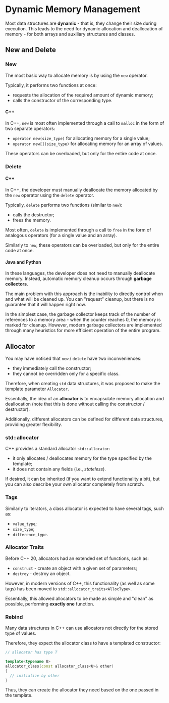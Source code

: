 # Dynamic Memory Management

Most data structures are **dynamic** - that is, they change their size during execution. This leads to the need for dynamic allocation and deallocation of memory - for both arrays and auxiliary structures and classes.

## New and Delete

### New

The most basic way to allocate memory is by using the `new` operator.

Typically, it performs two functions at once:

- requests the allocation of the required amount of dynamic memory;
- calls the constructor of the corresponding type.

#### C++

In C++, `new` is most often implemented through a call to `malloc` in the form of two separate operators:

- `operator new(size_type)` for allocating memory for a single value;
- `operator new[](size_type)` for allocating memory for an array of values.

These operators can be overloaded, but only for the entire code at once.

### Delete

#### C++

In C++, the developer must manually deallocate the memory allocated by the `new` operator using the `delete` operator.

Typically, `delete` performs two functions (similar to `new`):

- calls the destructor;
- frees the memory.

Most often, `delete` is implemented through a call to `free` in the form of analogous operators (for a single value and an array).

Similarly to `new`, these operators can be overloaded, but only for the entire code at once.

#### Java and Python

In these languages, the developer does not need to manually deallocate memory. Instead, automatic memory cleanup occurs through **garbage collectors**.

The main problem with this approach is the inability to directly control when and what will be cleaned up. You can "request" cleanup, but there is no guarantee that it will happen right now.

In the simplest case, the garbage collector keeps track of the number of references to a memory area - when the counter reaches 0, the memory is marked for cleanup. However, modern garbage collectors are implemented through many heuristics for more efficient operation of the entire program.

## Allocator

You may have noticed that `new` / `delete` have two inconveniences:

- they immediately call the constructor;
- they cannot be overridden only for a specific class.

Therefore, when creating `std` data structures, it was proposed to make the template parameter `Allocator`.

Essentially, the idea of an **allocator** is to encapsulate memory allocation and deallocation (note that this is done without calling the constructor / destructor).

Additionally, different allocators can be defined for different data structures, providing greater flexibility.

### std::allocator

C++ provides a standard allocator `std::allocator`:

- it only allocates / deallocates memory for the type specified by the template;
- it does not contain any fields (i.e., _stateless_).

If desired, it can be inherited (if you want to extend functionality a bit), but you can also describe your own allocator completely from scratch.

### Tags

Similarly to iterators, a class allocator is expected to have several tags, such as:

- `value_type`;
- `size_type`;
- `difference_type`.

### Allocator Traits

Before C++ 20, allocators had an extended set of functions, such as:

- `construct` - create an object with a given set of parameters;
- `destroy` - destroy an object.

However, in modern versions of C++, this functionality (as well as some tags) has been moved to `std::allocator_traits<AllocType>`.

Essentially, this allowed allocators to be made as simple and "clean" as possible, performing **exactly one** function.

### Rebind

Many data structures in C++ can use allocators not directly for the stored type of values.

Therefore, they expect the allocator class to have a templated constructor:

```cpp
// allocator has type T

template<typename U>
allocator_class(const allocator_class<U>& other)
{
  // initialize by other
}
```

Thus, they can create the allocator they need based on the one passed in the template.